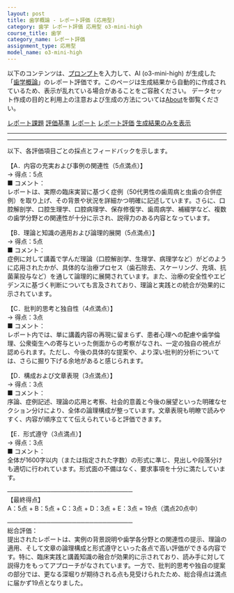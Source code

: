 ```yaml
---
layout: post
title: 歯学概論 - レポート評価 (応用型)
category: 歯学 レポート評価 応用型 o3-mini-high
course_title: 歯学
category_name: レポート評価
assignment_type: 応用型
model_name: o3-mini-high
---
```


以下のコンテンツは、[プロンプト](https://github.com/takedatoshiyuki/synthetic_assignments/tree/main/generated/歯学/o3-mini-high/prompt_レポート評価-応用型.md)を入力して、AI (o3-mini-high) が生成した「[歯学概論](/contents/歯学/)」のレポート評価です。このページは生成結果から自動的に作成されているため、表示が乱れている場合があることをご容赦ください。
データセット作成の目的と利用上の注意および生成の方法については[About](/About)を御覧ください。

[レポート課題](../レポート課題-応用型)
[評価基準](../評価基準-応用型)
[レポート](../レポート-応用型)
[レポート評価](../レポート評価-応用型)
[生成結果のみを表示](https://github.com/takedatoshiyuki/synthetic_assignments/tree/main/generated/歯学/o3-mini-high/レポート評価-応用型.md)
  

***
***
  
以下、各評価項目ごとの採点とフィードバックを示します。

【A．内容の充実および事例の関連性（5点満点）】  
→ 得点：5点  
■ コメント：  
レポートは、実際の臨床実習に基づく症例（50代男性の歯周病と虫歯の合併症例）を取り上げ、その背景や状況を詳細かつ明確に記述しています。さらに、口腔解剖学、口腔生理学、口腔病理学、保存修復学、歯周病学、補綴学など、複数の歯学分野との関連性が十分に示され、説得力のある内容となっています。  

【B．理論と知識の適用および論理的展開（5点満点）】  
→ 得点：5点  
■ コメント：  
症例に対して講義で学んだ理論（口腔解剖学、生理学、病理学など）がどのように応用されたかが、具体的な治療プロセス（歯石除去、スケーリング、充填、抗菌薬投与など）を通して論理的に展開されています。また、治療の安全性やエビデンスに基づく判断についても言及されており、理論と実践との統合が効果的に示されています。  

【C．批判的思考と独自性（4点満点）】  
→ 得点：3点  
■ コメント：  
レポート内では、単に講義内容の再現に留まらず、患者心理への配慮や歯学倫理、公衆衛生への寄与といった側面からの考察がなされ、一定の独自の視点が認められます。ただし、今後の具体的な提案や、より深い批判的分析については、さらに掘り下げる余地があると感じられます。  

【D．構成および文章表現（3点満点）】  
→ 得点：3点  
■ コメント：  
序論、症例記述、理論の応用と考察、社会的意義と今後の展望といった明確なセクション分けにより、全体の論理構成が整っています。文章表現も明瞭で読みやすく、内容が順序立てて伝えられていると評価できます。  

【E．形式遵守（3点満点）】  
→ 得点：3点  
■ コメント：  
全体が1600字以内（または指定された字数）の形式に準じ、見出しや段落分けも適切に行われています。形式面の不備はなく、要求事項を十分に満たしています。  

─────────────────────────────  
【最終得点】  
A：5点 + B：5点 + C：3点 + D：3点 + E：3点 = 19点（満点20点中）

─────────────────────────────  
総合評価：  
提出されたレポートは、実例の背景説明や歯学各分野との関連性の提示、理論の適用、そして文章の論理構成と形式遵守といった各点で高い評価ができる内容です。特に、臨床実践と講義知識の融合が効果的に示されており、読み手に対して説得力をもってアプローチがなされています。一方で、批判的思考や独自の提案の部分では、更なる深堀りが期待される点も見受けられたため、総合得点は満点に届かず19点となりました。
